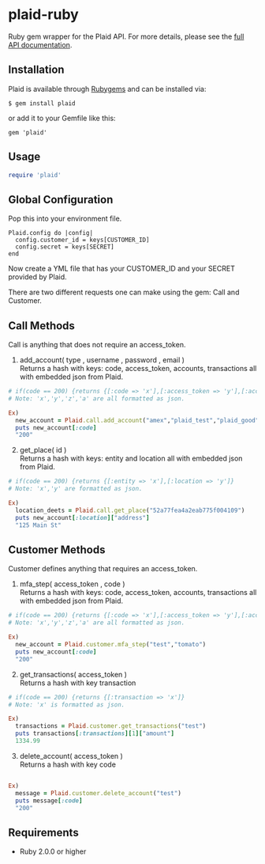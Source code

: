 # plaid-ruby

Ruby gem wrapper for the Plaid API. For more details, please see the [full API documentation](https://plaid.com/docs).

## Installation

Plaid is available through [Rubygems](http://rubygems.org/gems/plaid) and can be installed via:

```
$ gem install plaid
```

or add it to your Gemfile like this:

```
gem 'plaid'
```

## Usage

```ruby
require 'plaid'
```
## Global Configuration
Pop this into your environment file.
```
Plaid.config do |config|
  config.customer_id = keys[CUSTOMER_ID]
  config.secret = keys[SECRET]
end
```

Now create a YML file that has your CUSTOMER_ID and your SECRET provided by Plaid.

There are two different requests one can make using the gem: Call and Customer. 

## Call Methods

Call is anything that does not require an access_token.

1) add_account( type , username , password , email ) <br>
    Returns a hash with keys: code, access_token, accounts, transactions all with embedded json from Plaid.
```ruby
# if(code == 200) {returns {[:code => 'x'],[:access_token => 'y'],[:accounts => 'z'],[:transactions => 'a']}
# Note: 'x','y','z','a' are all formatted as json. 

Ex)
  new_account = Plaid.call.add_account("amex","plaid_test","plaid_good","test@gmail.com") 
  puts new_account[:code]
  "200"
```
2) get_place( id ) <br>
     Returns a hash with keys: entity and location all with embedded json from Plaid. 
```ruby
# if(code == 200) {returns {[:entity => 'x'],[:location => 'y']}
# Note: 'x','y' are formatted as json. 

Ex)
  location_deets = Plaid.call.get_place("52a77fea4a2eab775f004109") 
  puts new_account[:location]["address"]
  "125 Main St"
```

## Customer Methods

Customer defines anything that requires an access_token.  

1) mfa_step( access_token , code ) <br>
    Returns a hash with keys: code, access_token, accounts, transactions all with embedded json from Plaid.
```ruby
# if(code == 200) {returns {[:code => 'x'],[:access_token => 'y'],[:accounts => 'z'],[:transactions => 'a']}
# Note: 'x','y','z','a' are all formatted as json. 

Ex)
  new_account = Plaid.customer.mfa_step("test","tomato") 
  puts new_account[:code]
  "200"
```

2) get_transactions( access_token ) <br>
    Returns a hash with key transaction
```ruby
# if(code == 200) {returns {[:transaction => 'x']}
# Note: 'x' is formatted as json. 

Ex)
  transactions = Plaid.customer.get_transactions("test") 
  puts transactions[:transactions][1]["amount"]
  1334.99
```

3) delete_account( access_token ) <br>
    Returns a hash with key code
```ruby

Ex)
  message = Plaid.customer.delete_account("test") 
  puts message[:code]
  "200"
```

## Requirements

* Ruby 2.0.0 or higher
